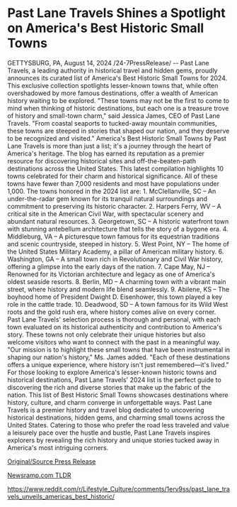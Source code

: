# Past Lane Travels Shines a Spotlight on America's Best Historic Small Towns

GETTYSBURG, PA, August 14, 2024 /24-7PressRelease/ -- Past Lane Travels, a leading authority in historical travel and hidden gems, proudly announces its curated list of America's Best Historic Small Towns for 2024.  This exclusive collection spotlights lesser-known towns that, while often overshadowed by more famous destinations, offer a wealth of American history waiting to be explored.  "These towns may not be the first to come to mind when thinking of historic destinations, but each one is a treasure trove of history and small-town charm," said Jessica James, CEO of Past Lane Travels. "From coastal seaports to tucked-away mountain communities, these towns are steeped in stories that shaped our nation, and they deserve to be recognized and visited."  America's Best Historic Small Towns by Past Lane Travels is more than just a list; it's a journey through the heart of America's heritage. The blog has earned its reputation as a premier resource for discovering historical sites and off-the-beaten-path destinations across the United States.   This latest compilation highlights 10 towns celebrated for their charm and historical significance. All of these towns have fewer than 7,000 residents and most have populations under 1,000.   The towns honored in the 2024 list are: 1.	McClellanville, SC – An under-the-radar gem known for its tranquil natural surroundings and commitment to preserving its historic character. 2.	Harpers Ferry, WV – A critical site in the American Civil War, with spectacular scenery and abundant natural resources. 3.	Georgetown, SC – A historic waterfront town with stunning antebellum architecture that tells the story of a bygone era. 4.	Middleburg, VA – A picturesque town famous for its equestrian traditions and scenic countryside, steeped in history. 5.	West Point, NY – The home of the United States Military Academy, a pillar of American military history. 6.	Washington, GA – A small town rich in Revolutionary and Civil War history, offering a glimpse into the early days of the nation. 7.	Cape May, NJ – Renowned for its Victorian architecture and legacy as one of America's oldest seaside resorts. 8.	Berlin, MD – A charming town with a vibrant main street, where history and modern life blend seamlessly. 9.	Abilene, KS – The boyhood home of President Dwight D. Eisenhower, this town played a key role in the cattle trade. 10.	Deadwood, SD – A town famous for its Wild West roots and the gold rush era, where history comes alive on every corner.  Past Lane Travels' selection process is thorough and personal, with each town evaluated on its historical authenticity and contribution to America's story. These towns not only celebrate their unique histories but also welcome visitors who want to connect with the past in a meaningful way.  "Our mission is to highlight these small towns that have been instrumental in shaping our nation's history," Ms. James added. "Each of these destinations offers a unique experience, where history isn't just remembered—it's lived."  For those looking to explore America's lesser-known historic towns and historical destinations, Past Lane Travels' 2024 list is the perfect guide to discovering the rich and diverse stories that make up the fabric of the nation.  This list of Best Historic Small Towns showcases destinations where history, culture, and charm converge in unforgettable ways.  Past Lane Travels is a premier history and travel blog dedicated to uncovering historical destinations, hidden gems, and charming small towns across the United States. Catering to those who prefer the road less traveled and value a leisurely pace over the hustle and bustle, Past Lane Travels inspires explorers by revealing the rich history and unique stories tucked away in America's most intriguing corners. 

[Original/Source Press Release](https://www.24-7pressrelease.com/press-release/513420/past-lane-travels-shines-a-spotlight-on-americas-best-historic-small-towns)
                    

[Newsramp.com TLDR](None) 

https://www.reddit.com/r/Lifestyle_Culture/comments/1erv9ss/past_lane_travels_unveils_americas_best_historic/